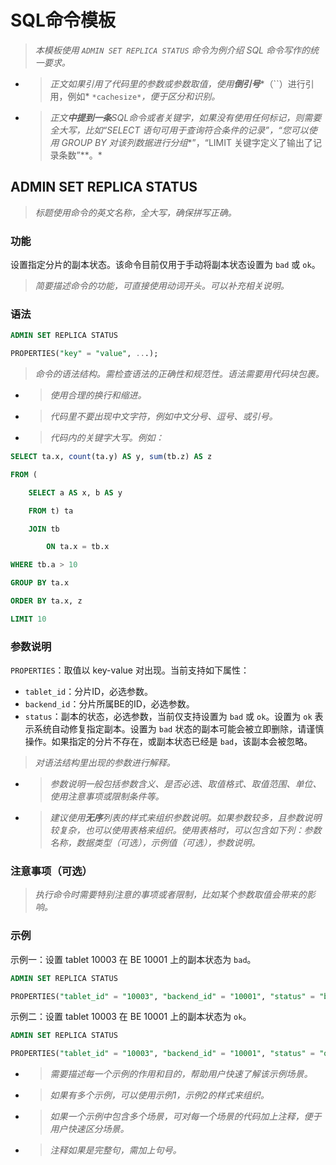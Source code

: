 # SQL命令模板

> *本模板使用 `ADMIN SET REPLICA STATUS` 命令为例介绍 SQL 命令写作的统一要求。*

- > *正文如果引用了代码里的参数或参数取值，使用****倒引号****（``）进行引用，例如* `*cachesize*`*，便于区分和识别。*

- > *正文**中提到一条**SQL命令或者关键字，如果没有使用任何标记，则需要全大写，比如“SELECT 语句可用于查询符合条件的记录”，“您可以使用 GROUP BY 对该列数据进行分组**”，“LIMIT 关键字定义了输出了记录条数”**。*

## ADMIN SET REPLICA STATUS

> *标题使用命令的英文名称，全大写，确保拼写正确。*

### 功能

设置指定分片的副本状态。该命令目前仅用于手动将副本状态设置为 `bad` 或 `ok`。

> *简要描述命令的功能，可直接使用动词开头。可以补充相关说明。*

### 语法

```SQL
ADMIN SET REPLICA STATUS

PROPERTIES("key" = "value", ...);
```

> *命令的语法结构。需检查语法的正确性和规范性。语法需要用代码块包裹。*

- > *使用合理的换行和缩进。*

- > *代码里不要出现中文字符，例如中文分号、逗号、或引号。*

- > *代码内的关键字大写。例如：*

```SQL
SELECT ta.x, count(ta.y) AS y, sum(tb.z) AS z

FROM (

    SELECT a AS x, b AS y

    FROM t) ta

    JOIN tb

        ON ta.x = tb.x

WHERE tb.a > 10

GROUP BY ta.x

ORDER BY ta.x, z

LIMIT 10
```

### 参数说明

`PROPERTIES`：取值以 key-value 对出现。当前支持如下属性：

- `tablet_id`：分片ID，必选参数。
- `backend_id`：分片所属BE的ID，必选参数。
- `status`：副本的状态，必选参数，当前仅支持设置为 `bad` 或 `ok`。设置为 `ok` 表示系统自动修复指定副本。设置为 `bad` 状态的副本可能会被立即删除，请谨慎操作。如果指定的分片不存在，或副本状态已经是 `bad`，该副本会被忽略。

> *对语法结构里出现的参数进行解释。*

- > *参数说明一般包括参数含义、是否必选、取值格式、取值范围、单位、使用注意事项或限制条件等。*

- > *建议使用****无序****列表的样式来组织参数说明。如果参数较多，且参数说明较复杂，也可以使用表格来组织。使用表格时，可以包含如下列：参数名称，数据类型（可选），示例值（可选），参数说明。*

### 注意事项（可选）

> *执行命令时需要特别注意的事项或者限制，比如某个参数取值会带来的影响。*

### 示例

示例一：设置 tablet 10003 在 BE 10001 上的副本状态为 `bad`。

```SQL
ADMIN SET REPLICA STATUS

PROPERTIES("tablet_id" = "10003", "backend_id" = "10001", "status" = "bad");
```

示例二：设置 tablet 10003 在 BE 10001 上的副本状态为 `ok`。

```SQL
ADMIN SET REPLICA STATUS

PROPERTIES("tablet_id" = "10003", "backend_id" = "10001", "status" = "ok");
```

- > *需要描述每一个示例的作用和目的，帮助用户快速了解该示例场景。*

- > *如果有多个示例，可以使用示例1，示例2的样式来组织。*

- > *如果一个示例中包含多个场景，可对每一个场景的代码加上注释，便于用户快速区分场景。*

- > *注释如果是完整句，需加上句号。*
